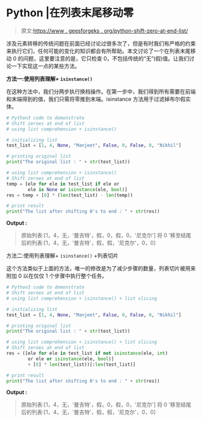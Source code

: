 # Python |在列表末尾移动零

> 原文:[https://www . geesforgeks . org/python-shift-zero-at-end-list/](https://www.geeksforgeeks.org/python-shift-zeroes-at-end-of-list/)

涉及元素转移的传统问题在前面已经讨论过很多次了，但是有时我们有严格的约束来执行它们，任何可能的变化的知识都会有所帮助。本文讨论了一个在列表末尾移动 0 的问题，这里要注意的是，它只检查 0，不包括传统的“无”(假)值。让我们讨论一下实现这一点的某些方法。

**方法一:使用列表理解+ `isinstance()`**

在这种方法中，我们分两步执行换档操作。在第一步中，我们得到所有需要在前端和末端得到的值，我们只需将零推到末端。isinstance 方法用于过滤掉布尔假实体。

```py
# Python3 code to demonstrate
# Shift zeroes at end of list
# using list comprehension + isinstance()

# initializing list
test_list = [1, 4, None, "Manjeet", False, 0, False, 0, "Nikhil"]

# printing original list
print("The original list : " + str(test_list))

# using list comprehension + isinstance()
# Shift zeroes at end of list
temp = [ele for ele in test_list if ele or 
        ele is None or isinstance(ele, bool)]
res = temp + [0] * (len(test_list) - len(temp))

# print result
print("The list after shifting 0's to end : " + str(res))
```

**Output :**

> 原始列表:[1，4，无，'曼吉特'，假，0，假，0，'尼克尔']
> 将 0 '移至结尾后的列表:[1，4，无，'曼吉特'，假，假，'尼克尔'，0，0]

方法二:使用列表理解+ `isinstance()` +列表切片

这个方法类似于上面的方法，唯一的修改是为了减少步骤的数量，列表切片被用来附加 0 以在仅仅 1 个步骤中执行整个任务。

```py
# Python3 code to demonstrate
# Shift zeroes at end of list
# using list comprehension + isinstance() + list slicing

# initializing list
test_list = [1, 4, None, "Manjeet", False, 0, False, 0, "Nikhil"]

# printing original list
print("The original list : " + str(test_list))

# using list comprehension + isinstance() + list slicing
# Shift zeroes at end of list
res = ([ele for ele in test_list if not isinstance(ele, int)
        or ele or isinstance(ele, bool)]
        + [0] * len(test_list))[:len(test_list)]

# print result
print("The list after shifting 0's to end : " + str(res))
```

**Output :**

> 原始列表:[1，4，无，'曼吉特'，假，0，假，0，'尼克尔']
> 将 0 '移至结尾后的列表:[1，4，无，'曼吉特'，假，假，'尼克尔'，0，0]